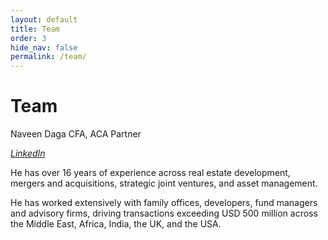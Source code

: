 ```yaml
---
layout: default
title: Team
order: 3
hide_nav: false
permalink: /team/
---
```


# Team 
Naveen Daga CFA, ACA Partner 

<a href="https://www.linkedin.com/in/navindaga/" target="_blank" aria-label="LinkedIn"><i class="fab fa-linkedin-square">LinkedIn</i></a>

He has over 16 years of experience across real estate development, mergers and acquisitions, strategic joint ventures, and asset management. 

He has worked extensively with family offices, developers, fund managers and advisory firms, driving transactions exceeding USD 500 million across the Middle East, Africa, India, the UK, and the USA.
